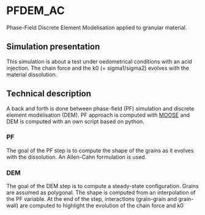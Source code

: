 # PFDEM_AC
Phase-Field Discrete Element Modelisation applied to granular material. 

## Simulation presentation
This simulation is about a test under oedometrical conditions with an acid injection. 
The chain force and the k0 (= sigma1/sigma2) evolves with the material dissolution. 

## Technical description
A back and forth is done between phase-field (PF) simulation and discrete element modelisation (DEM). PF approach is computed with [MOOSE](https://github.com/idaholab/moose) and DEM is computed with an own script based on python.

### PF
The goal of the PF step is to compute the shape of the grains as it evolves with the dissolution.
An Allen-Cahn formulation is used.

### DEM 
The goal of the DEM step is to compute a steady-state configuration. Grains are assumed as polygonal. The shape is computed from an interpolation of the PF variable. At the end of the step, interactions (grain-grain and grain-wall) are computed to highlight the evolution of the chain force and k0
